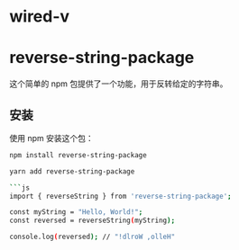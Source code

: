 # wired-v
# reverse-string-package

这个简单的 npm 包提供了一个功能，用于反转给定的字符串。

## 安装

使用 npm 安装这个包：

```bash
npm install reverse-string-package

yarn add reverse-string-package

```js
import { reverseString } from 'reverse-string-package';

const myString = "Hello, World!";
const reversed = reverseString(myString);

console.log(reversed); // "!dlroW ,olleH"

```